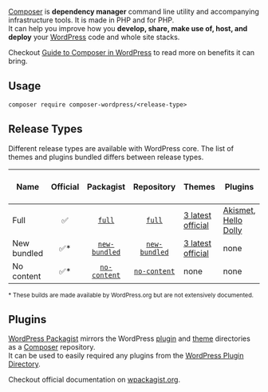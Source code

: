 [Composer](https://getcomposer.org/) is **dependency manager** command line utility and accompanying infrastructure tools. It is made in PHP and for PHP.  
It can help you improve how you **develop, share, make use of, host, and deploy** your [WordPress](https://wordpress.org/) code and whole site stacks.

Checkout [Guide to Composer in WordPress](https://composer.rarst.net/) to read more on benefits it can bring. 

## Usage

```shell
composer require composer-wordpress/<release-type>
```

## Release Types

Different release types are available with WordPress core.
The list of themes and plugins bundled differs between release types.

Name|Official|Packagist|Repository|Themes|Plugins|Beta & RC
--|:--:|:--:|:--:|--|--|:--:
Full|✅|[`full`](https://packagist.org/packages/composer-wordpress/full)|[`full`](https://github.com/composer-wordpress/full)|[3 latest official](https://wordpress.org/themes/author/wordpressdotorg/)|[Akismet](https://wordpress.org/plugins/akismet/), [Hello Dolly](https://wordpress.org/plugins/hello-dolly/)|✔️
New bundled|✅*|[`new-bundled`](https://packagist.org/packages/composer-wordpress/new-bundled)|[`new-bundled`](https://github.com/composer-wordpress/new-bundled)|[3 latest official](https://wordpress.org/themes/author/wordpressdotorg/)|none|❌
No content|✅*|[`no-content`](https://packagist.org/packages/composer-wordpress/no-content)|[`no-content`](https://github.com/composer-wordpress/no-content)|none|none|❌

<small>
  * These builds are made available by WordPress.org but are not extensively documented.
</small>

## Plugins

[WordPress Packagist](https://wpackagist.org/) mirrors the WordPress [plugin](https://plugins.svn.wordpress.org/) and [theme](https://themes.svn.wordpress.org/) directories as a [Composer](https://getcomposer.org/) repository.  
It can be used to easily required any plugins from the [WordPress Plugin Directory](https://wordpress.org/plugins/).

Checkout official documentation on [wpackagist.org](https://wpackagist.org/).
